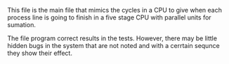 This file is the main file that mimics the cycles in a CPU to give when each process line is going to finish in a five stage CPU with parallel units for sumation. 

The file program correct results in the tests. However, there may be little hidden bugs in the system that are not noted and with a cerrtain sequnce they show their effect. 
